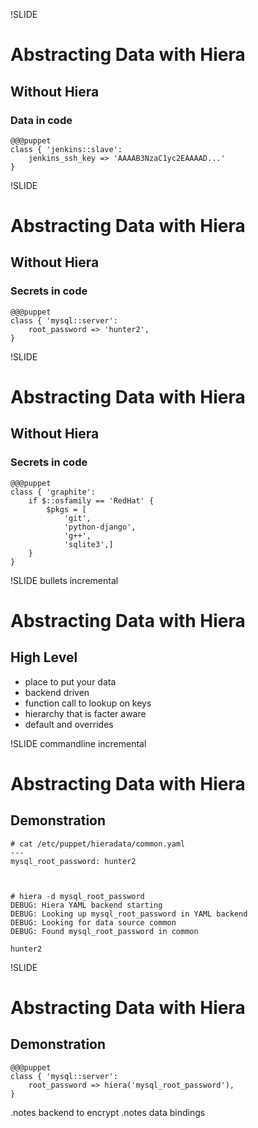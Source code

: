 !SLIDE

# Abstracting Data with Hiera #

## Without Hiera ##

### Data in code ###


    @@@puppet
    class { 'jenkins::slave':
        jenkins_ssh_key => 'AAAAB3NzaC1yc2EAAAAD...'
    }



!SLIDE

# Abstracting Data with Hiera #

## Without Hiera ##

### Secrets in code ###

    @@@puppet
    class { 'mysql::server':
        root_password => 'hunter2',
    }





!SLIDE

# Abstracting Data with Hiera #

## Without Hiera ##

### Secrets in code ###


    @@@puppet
    class { 'graphite':
        if $::osfamily == 'RedHat' {
            $pkgs = [
                'git',
                'python-django',
                'g++',
                'sqlite3',]
        }
    }




!SLIDE bullets incremental

# Abstracting Data with Hiera #

## High Level ##


* place to put your data
* backend driven
* function call to lookup on keys
* hierarchy that is facter aware
* default and overrides



!SLIDE commandline incremental


# Abstracting Data with Hiera #
## Demonstration ##

    # cat /etc/puppet/hieradata/common.yaml 
    ---
    mysql_root_password: hunter2



    # hiera -d mysql_root_password
    DEBUG: Hiera YAML backend starting
    DEBUG: Looking up mysql_root_password in YAML backend
    DEBUG: Looking for data source common
    DEBUG: Found mysql_root_password in common

    hunter2



!SLIDE

# Abstracting Data with Hiera #

## Demonstration ##


    @@@puppet
    class { 'mysql::server':
        root_password => hiera('mysql_root_password'),
    }

.notes backend to encrypt
.notes data bindings
